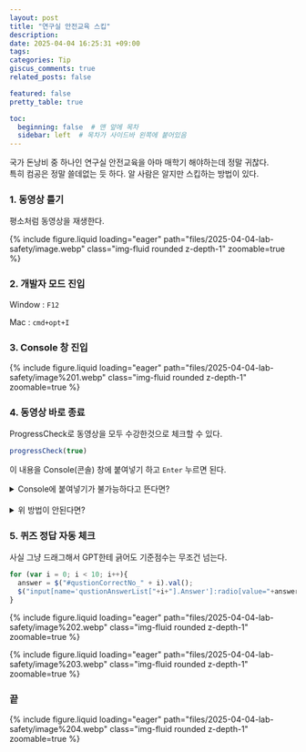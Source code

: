 ```yaml
---
layout: post
title: "연구실 안전교육 스킵"
description:
date: 2025-04-04 16:25:31 +09:00
tags: 
categories: Tip
giscus_comments: true
related_posts: false

featured: false
pretty_table: true

toc:
  beginning: false  # 맨 앞에 목차
  sidebar: left  # 목차가 사이드바 왼쪽에 붙어있음
---
```


국가 돈낭비 중 하나인 연구실 안전교육을 아마 매학기 해야하는데 정말 귀찮다.  
특히 컴공은 정말 쓸데없는 듯 하다. 알 사람은 알지만 스킵하는 방법이 있다.

### 1. 동영상 틀기

평소처럼 동영상을 재생한다.

{% include figure.liquid loading="eager" path="files/2025-04-04-lab-safety/image.webp" class="img-fluid rounded z-depth-1" zoomable=true %}

### 2. 개발자 모드 진입

Window : `F12` 

Mac : `cmd+opt+I` 

### 3. Console 창 진입

{% include figure.liquid loading="eager" path="files/2025-04-04-lab-safety/image%201.webp" class="img-fluid rounded z-depth-1" zoomable=true %}
    

### 4. 동영상 바로 종료

ProgressCheck로 동영상을 모두 수강한것으로 체크할 수 있다.

```jsx
progressCheck(true)
```
이 내용을 Console(콘솔) 창에 붙여넣기 하고 `Enter` 누르면 된다.

<details> 
<summary>Console에 붙여넣기가 불가능하다고 뜬다면?</summary>

<code>allow pasting</code> 을 직접 영어로 입력 후 Enter

</details>

<br>


<details>
<summary>위 방법이 안된다면?</summary>

<code>document.querySelector('video').currentTime += 6000;</code>
-> 6000초 건너뛰기

<br>

<code>document.querySelector('video').playbackRate = 16;</code>
-> 16배속

</details>

### 5. 퀴즈 정답 자동 체크
사실 그냥 드래그해서 GPT한테 긁어도 기준점수는 무조건 넘는다.
```jsx
for (var i = 0; i < 10; i++){
  answer = $("#qustionCorrectNo_" + i).val();
  $("input[name='qustionAnswerList["+i+"].Answer']:radio[value="+answer+"]").attr("checked", true);
}
```

{% include figure.liquid loading="eager" path="files/2025-04-04-lab-safety/image%202.webp" class="img-fluid rounded z-depth-1" zoomable=true %}

{% include figure.liquid loading="eager" path="files/2025-04-04-lab-safety/image%203.webp" class="img-fluid rounded z-depth-1" zoomable=true %}

### 끝

{% include figure.liquid loading="eager" path="files/2025-04-04-lab-safety/image%204.webp" class="img-fluid rounded z-depth-1" zoomable=true %}